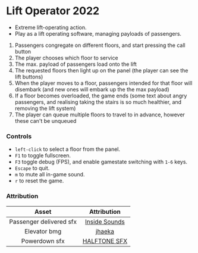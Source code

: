 # Lift Operator 2022

* Extreme lift-operating action.
* Play as a lift operating software, managing payloads of passengers.

1. Passengers congregate on different floors, and start pressing the call button
2. The player chooses which floor to service
3. The max. payload of passengers load onto the lift
4. The requested floors then light up on the panel (the player can see the lift buttons)
5. When the player moves to a floor, passengers intended for that floor will disembark (and new ones will embark up the the max payload)
6. If a floor becomes overloaded, the game ends (some text about angry passengers, and realising taking the stairs is so much healthier, and removing the lift system)
7. The player can queue multiple floors to travel to in advance, however these can't be unqueued

### Controls
* `left-click` to select a floor from the panel.
* `F1` to toggle fullscreen.
* `F3` toggle debug (FPS), and enable gamestate switching with `1-6` keys.
* `Escape` to quit.
* `m` to mute all in-game sound.
* `r` to reset the game.

### Attribution
|Asset|Attribution|
|:---:|:---:|
|Passenger delivered sfx|[Inside Sounds](https://www.youtube.com/watch?v=AO7nOa50vOc)|
|Elevator bmg|[jhaeka](https://joshuuu.itch.io/short-loopable-background-music)|
|Powerdown sfx|[HALFTONE SFX](https://void1gaming.itch.io/halftone-sound-effects-pack-lite)|